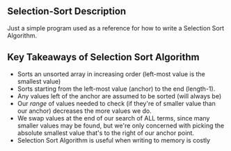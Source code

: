 ## Selection-Sort Description
Just a simple program used as a reference for how to write a Selection Sort Algorithm.

## Key Takeaways of Selection Sort Algorithm
* Sorts an unsorted array in increasing order (left-most value is the 
smallest value)
* Sorts starting from the left-most value (anchor) to the end (length-1). 
* Any values left of the anchor are assumed to be sorted (will always be) 
* Our *range* of values needed to check (if they're of smaller value than our anchor) decreases the more 
values we do. 
* We swap values at the end of our search of ALL terms, since many smaller values may be found, but we're only concerned with 
picking the absolute smallest value that's to the right of our anchor point.
* Selection Sort Algorithm is useful when writing to memory is costly
